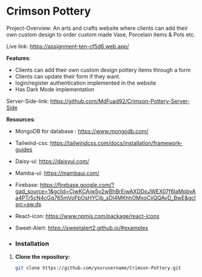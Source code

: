 # Crimson Pottery 

Project-Overview: An arts and crafts website where clients can add their own custom design to order custom made Vase, Porcelain items & Pots etc.

Live link: https://assignment-ten-cf5d6.web.app/

**Features**: 
- Clients can add their own custom design pottery items through  a form
- Clients can update their form if they want.
- login/register authentication implemented in the website
- Has Dark Mode implementation
  
Server-Side-link: https://github.com/MdFuad92/Crimson-Pottery-Server-Side

**Resources**:
- MongoDB for database : https://www.mongodb.com/
- Tailwind-css: https://tailwindcss.com/docs/installation/framework-guides
- Daisy-ui: https://daisyui.com/
- Mamba-ui: https://mambaui.com/
- Firebase: https://firebase.google.com/?gad_source=1&gclid=CjwKCAjw5v2wBhBrEiwAXDDoJWEX07f6laMpbyAa4PTr5cN4cGq765mVoFbOsHYCjb_sDl4MKhhOMxoCjiQQAvD_BwE&gclsrc=aw.ds
- React-icon: https://www.npmjs.com/package/react-icons
- Sweet-Alert: https://sweetalert2.github.io/#examples

- ### Installation

1. **Clone the repository:**

   ```sh
   git clone https://github.com/yourusername/Crimson-Pottery.git

